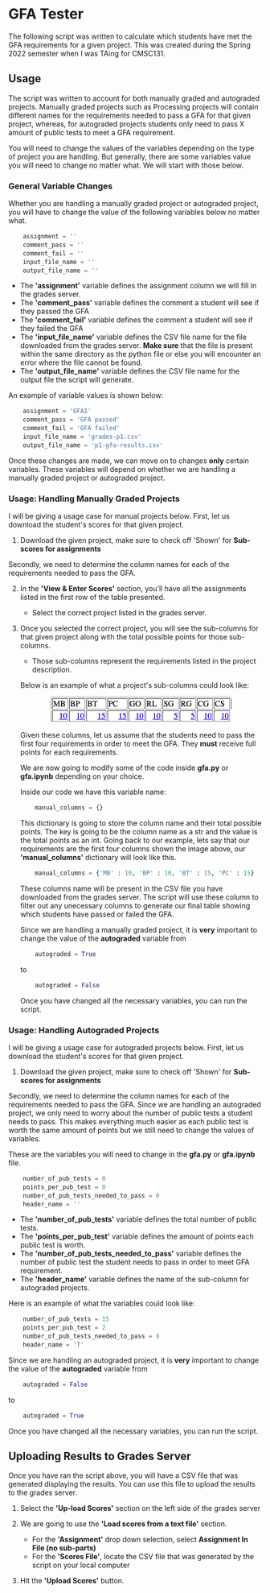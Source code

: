 # GFA Tester

The following script was written to calculate which students have met the GFA requirements for a given project. This was created during the Spring 2022 semester when I was TAing for CMSC131.

## Usage

The script was written to account for both manually graded and autograded projects. Manually graded projects such as Processing projects will contain different names for the requirements needed to pass a GFA for that given project, whereas, for autograded projects students only need to pass X amount of public tests to meet a GFA requirement.

You will need to change the values of the variables depending on the type of project you are handling. But generally, there are some variables value you will need to change no matter what. We will start with those below. 

### General Variable Changes

Whether you are handling a manually graded project or autograded project, you will have to change the value of the following variables below no matter what.

```python
    assignment = ''
    comment_pass = ''
    comment_fail = ''
    input_file_name = ''
    output_file_name = ''
```

- The **'assignment'** variable defines the assignment column we will fill in the grades server.
- The **'comment_pass'** variable defines the comment a student will see if they passed the GFA
- The **'comment_fail'** variable defines the comment a student will see if they failed the GFA
- The **'input_file_name'** variable defines the CSV file name for the file downloaded from the grades server. **Make sure** that the file is present within the same directory as the python file or else you will encounter an error where the file cannot be found.
- The **'output_file_name'** variable defines the CSV file name for the output file the script will generate.

An example of variable values is shown below:

```python
    assignment = 'GFA1'
    comment_pass = 'GFA passed'
    comment_fail = 'GFA failed'
    input_file_name = 'grades-p1.csv'
    output_file_name = 'p1-gfa-results.csv'
```
Once these changes are made, we can move on to changes **only** certain variables. These variables will depend on whether we are handling a manually graded project or autograded project. 

### Usage: Handling Manually Graded Projects

I will be giving a usage case for manual projects below. First, let us download the student's scores for that given project.

1. Download the given project, make sure to check off 'Shown' for **Sub-scores for assignments**

Secondly, we need to determine the column names for each of the requirements needed to pass the GFA. 

2. In the **'View & Enter Scores'** section, you'll have all the assignments listed in the first row of the table presented.
    - Select the correct project listed in the grades server.
3. Once you selected the correct project, you will see the sub-columns for that given project along with the total possible points for those sub-columns.
    - Those sub-columns represent the requirements listed in the project description. 

    Below is an example of what a project's sub-columns could look like:

    <p align="center">
        <img src="img/columns.png" />
    </p>

    Given these columns, let us assume that the students need to pass the first four requirements in order to meet the GFA. They **must** receive full points for each requirements.

    We are now going to modify some of the code inside **gfa.py** or **gfa.ipynb** depending on your choice.

    Inside our code we have this variable name:

    ```python
        manual_columns = {}
    ```

    This dictionary is going to store the column name and their total possible points. The key is going to be the column name as a str and the value is the total points as an int. Going back to our example, lets say that our requirements are the first four columns shown the image above, our **'manual_columns'** dictionary will look like this.

    ```python
        manual_columns = {'MB' : 10, 'BP' : 10, 'BT' : 15, 'PC' : 15}
    ```

    These columns name will be present in the CSV file you have downloaded from the grades server. The script will use these column to filter out any unecessary columns to generate our final table showing which students have passed or failed the GFA.

    Since we are handling a manually graded project, it is **very** important to change the value of the **autograded** variable from 
    ```python
        autograded = True
    ```
    to 
    ```python
        autograded = False
    ```

    Once you have changed all the necessary variables, you can run the script.


### Usage: Handling Autograded Projects

I will be giving a usage case for autograded projects below. First, let us download the student's scores for that given project.

1. Download the given project, make sure to check off 'Shown' for **Sub-scores for assignments**

Secondly, we need to determine the column names for each of the requirements needed to pass the GFA. Since we are handling an autograded project, we only need to worry about the number of public tests a student needs to pass. This makes everything much easier as each public test is worth the same amount of points but we still need to change the values of variables.

These are the variables you will need to change in the **gfa.py** or **gfa.ipynb** file.
```python
    number_of_pub_tests = 0
    points_per_pub_test = 0
    number_of_pub_tests_needed_to_pass = 0
    header_name = ''
```

- The **'number_of_pub_tests'** variable defines the total number of public tests.
- The **'points_per_pub_test'** variable defines the amount of points each public test is worth.
- The **'number_of_pub_tests_needed_to_pass'** variable defines the number of public test the student needs to pass in order to meet GFA requirement.
- The **'header_name'** variable defines the name of the sub-column for autograded projects.

Here is an example of what the variables could look like:

```python
    number_of_pub_tests = 15
    points_per_pub_test = 2
    number_of_pub_tests_needed_to_pass = 8
    header_name = 'T'
```

Since we are handling an autograded project, it is **very** important to change the value of the **autograded** variable from 
```python
    autograded = False
```
to 
```python
    autograded = True
```

Once you have changed all the necessary variables, you can run the script.


## Uploading Results to Grades Server

Once you have ran the script above, you will have a CSV file that was generated displaying the results. You can use this file to upload the results to the grades server.

1. Select the **'Up-load Scores'** section on the left side of the grades server

2. We are going to use the **'Load scores from a text file'** section. 
    - For the **'Assignment'** drop down selection, select **Assignment In File (no sub-parts)**
    - For the **'Scores File'**, locate the CSV file that was generated by the script on your local computer

3. Hit the **'Upload Scores'** button.